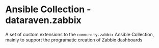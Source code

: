 # Ansible Collection - dataraven.zabbix

A set of custom extensions to the `community.zabbix` Ansible Collection, mainly to support the programatic creation of Zabbix dashboards
